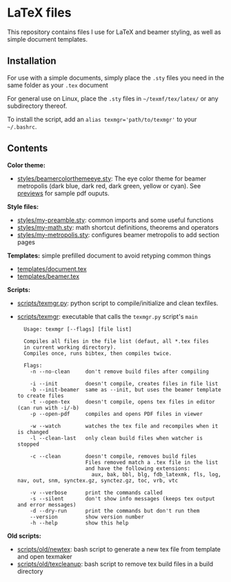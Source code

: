 # LaTeX files

This repository contains files I use for LaTeX and beamer styling, as well
as simple document templates.

## Installation

For use with a simple documents, simply place the `.sty` files you need in
the same folder as your `.tex` document

For general use on Linux, place the `.sty` files in `~/texmf/tex/latex/` or any subdirectory thereof.

To install the script, add an `alias texmgr='path/to/texmgr'` to your `~/.bashrc`.

## Contents

**Color theme:**
- [styles/beamercolorthemeeye.sty](./styles/beamercolorthemeeye.sty): The eye color theme for beamer metropolis (dark blue, dark red, dark green, yellow or cyan). See [previews](./previews) for sample pdf ouputs.

**Style files:**
- [styles/my-preamble.sty](./styles/my-preamble.sty): common imports and some useful functions
- [styles/my-math.sty](./styles/my-math.sty): math shortcut definitions, theorems and operators
- [styles/my-metropolis.sty](./styles/my-math.sty): configures beamer metropolis to add section pages

**Templates:** simple prefilled document to avoid retyping common things
- [templates/document.tex](./template/document.tex)
- [templates/beamer.tex](./template/document.tex)

**Scripts:**
- [scripts/texmgr.py](scripts/texmgr.py): python script to compile/initialize and clean texfiles.
- [scripts/texmgr](scripts/texmgr): executable that calls the `texmgr.py` script's `main`

		Usage: texmgr [--flags] [file list]

		Compiles all files in the file list (defaut, all *.tex files
		in current working directory).
		Compiles once, runs bibtex, then compiles twice.

		Flags:
		  -n --no-clean     don't remove build files after compiling

		  -i --init         doesn't compile, creates files in file list
		  -b --init-beamer  same as --init, but uses the beamer template to create files
		  -t --open-tex     doesn't compile, opens tex files in editor (can run with -i/-b)
		  -p --open-pdf     compiles and opens PDF files in viewer

		  -w --watch        watches the tex file and recompiles when it is changed
		  -l --clean-last   only clean build files when watcher is stopped

		  -c --clean        doesn't compile, removes build files
		                    Files removed match a .tex file in the list
		                    and have the following extensions:
		                      aux, bak, bbl, blg, fdb_latexmk, fls, log, nav, out, snm, synctex.gz, synctez.gz, toc, vrb, vtc

		  -v --verbose      print the commands called
		  -s --silent       don't show info messages (keeps tex output and error messages)
		  -d --dry-run      print the commands but don't run them
		  --version         show version number
		  -h --help         show this help


**Old scripts:**
- [scripts/old/newtex](./scripts/old/newtex): bash script to generate a new tex file from template and open texmaker
- [scripts/old/texcleanup](./scripts/old/texcleanup): bash script to remove tex build files in a build directory
